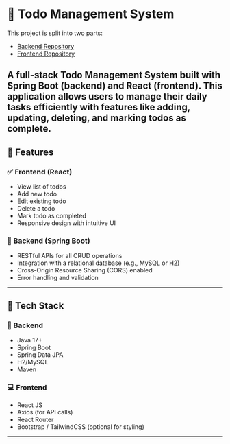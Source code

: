 # 📝 Todo Management System

This project is split into two parts:

- [Backend Repository](https://github.com/Manohar-code3/todo-back-end)
- [Frontend Repository](https://github.com/Manohar-code3/Todo-front-end)

A full-stack Todo Management System built with **Spring Boot** (backend) and **React** (frontend). This application allows users to manage their daily tasks efficiently with features like adding, updating, deleting, and marking todos as complete.
---


## 📌 Features

### ✅ Frontend (React)
- View list of todos
- Add new todo
- Edit existing todo
- Delete a todo
- Mark todo as completed
- Responsive design with intuitive UI

### 🚀 Backend (Spring Boot)
- RESTful APIs for all CRUD operations
- Integration with a relational database (e.g., MySQL or H2)
- Cross-Origin Resource Sharing (CORS) enabled
- Error handling and validation

---

## 🧰 Tech Stack

### 🔧 Backend
- Java 17+
- Spring Boot
- Spring Data JPA
- H2/MySQL
- Maven

### 💻 Frontend
- React JS
- Axios (for API calls)
- React Router
- Bootstrap / TailwindCSS (optional for styling)

---



